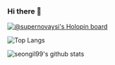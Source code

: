 ### Hi there 👋

[![@supernovaysi's Holopin board](https://holopin.io/api/user/board?user=supernovaysi)](https://holopin.io/@supernovaysi)

![Top Langs](https://github-readme-stats.vercel.app/api/top-langs/?username=seongil99&layout=compact&theme=radical)

![seongil99's github stats](https://github-readme-stats.vercel.app/api?username=seongil99&show_icons=true)



<!--
**Supernovaysi/Supernovaysi** is a ✨ _special_ ✨ repository because its `README.md` (this file) appears on your GitHub profile.

Here are some ideas to get you started:

- 🔭 I’m currently working on ...
- 🌱 I’m currently learning ...
- 👯 I’m looking to collaborate on ...
- 🤔 I’m looking for help with ...
- 💬 Ask me about ...
- 📫 How to reach me: ...
- 😄 Pronouns: ...
- ⚡ Fun fact: ...
-->
